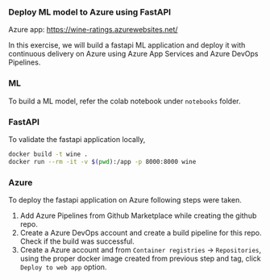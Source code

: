 ### Deploy ML model to Azure using FastAPI

Azure app: https://wine-ratings.azurewebsites.net/

In this exercise, we will build a fastapi ML application and deploy it with continuous delivery on Azure using Azure App Services and Azure DevOps Pipelines.

### ML

To build a ML model, refer the colab notebook under `notebooks` folder.

### FastAPI

To validate the fastapi application locally,

```bash
docker build -t wine .
docker run --rm -it -v $(pwd):/app -p 8000:8000 wine
```

### Azure

To deploy the fastapi application on Azure following steps were taken.

1. Add Azure Pipelines from Github Marketplace while creating the github repo.
2. Create a Azure DevOps account and create a build pipeline for this repo. Check if the build was successful.
3. Create a Azure account and from `Container registries` -> `Repositories`, using the proper docker image created from previous step and tag, click `Deploy to web app` option.
